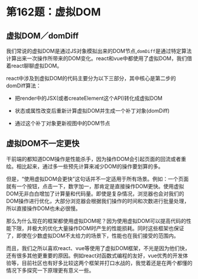 # 第162题：虚拟DOM

## 虚拟DOM／domDiff

我们常说的虚拟DOM是通过JS对象模拟出来的DOM节点,`domDiff`是通过特定算法计算出来一次操作所带来的DOM变化。react和vue中都使用了虚拟DOM，我们借着react聊聊虚拟DOM。

react中涉及到虚拟DOM的代码主要分为以下三部分，其中核心是第二步的domDiff算法：

* 把render中的JSX(或者createElement这个API)转化成虚拟DOM

* 状态或属性改变后重新计算虚拟DOM并生成一个补丁对象(domDiff)

* 通过这个补丁对象更新视图中的DOM节点

## 虚拟DOM不一定更快

干前端的都知道DOM操作是性能杀手，因为操作DOM会引起页面的回流或者重绘。相比起来，通过多一些预先计算来减少DOM的操作要划算的多。

但是，“使用虚拟DOM会更快”这句话并不一定适用于所有场景。例如：一个页面就有一个按钮，点击一下，数字加一，那肯定是直接操作DOM更快。使用虚拟DOM无非白白增加了计算量和代码量。即使是复杂情况，浏览器也会对我们的DOM操作进行优化，大部分浏览器会根据我们操作的时间和次数进行批量处理，所以直接操作DOM也未必很慢。

那么为什么现在的框架都使用虚拟DOM呢？因为使用虚拟DOM可以提高代码的性能下限，并极大的优化大量操作DOM时产生的性能损耗。同时这些框架也保证了，即使在少数虚拟DOM不太给力的场景下，性能也在我们接受的范围内。

而且，我们之所以喜欢react、vue等使用了虚拟DOM框架，不光是因为他们快，还有很多其他更重要的原因。例如react对函数式编程的友好，vue优秀的开发体验等，目前社区也有好多比较这两个框架并打口水战的，我觉着还是在两个都懂的情况下多探究一下原理更有意义一些。